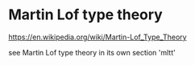 # Martin Lof type theory

https://en.wikipedia.org/wiki/Martin-Lof_Type_Theory

see Martin Lof type theory in its own section 'mltt'
